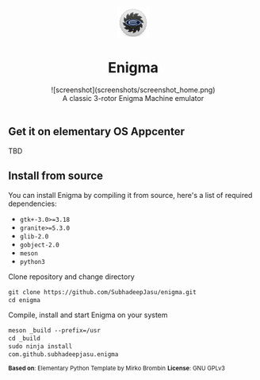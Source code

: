 <div align="center">
  <div align="center">
    <img src="data/icons/128/com.github.subhadeepjasu.enigma.svg" width="64">
  </div>
  <h1 align="center">Enigma</h1>
  ![screenshot](screenshots/screenshot_home.png)
  <div align="center">A classic 3-rotor Enigma Machine emulator</div>
</div>

<br/>

## Get it on elementary OS Appcenter
TBD
<!-- [![Get it on AppCenter](https://appcenter.elementary.io/badge.svg)](https://appcenter.elementary.io/com.github.subhadeepjasu.pebbles) -->

## Install from source
You can install Enigma by compiling it from source, here's a list of required dependencies:
 - `gtk+-3.0>=3.18`
 - `granite>=5.3.0`
 - `glib-2.0`
 - `gobject-2.0`
 - `meson`
 - `python3`


Clone repository and change directory
```
git clone https://github.com/SubhadeepJasu/enigma.git
cd enigma
```
Compile, install and start Enigma on your system
```
meson _build --prefix=/usr
cd _build
sudo ninja install
com.github.subhadeepjasu.enigma
```

<sup>**Based on**: Elementary Python Template by Mirko Brombin</sup>
<sup>**License**: GNU GPLv3</sup>